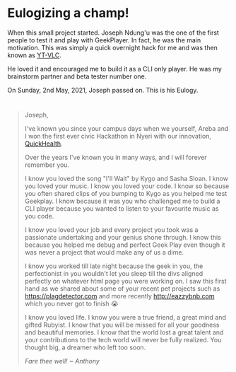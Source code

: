 # Eulogizing a champ!

When this small project started. Joseph Ndung'u was the one of the first people to test it and play with GeekPlayer. In fact, he was the main motivation. This was simply a quick overnight hack for me and was then known as [YT-VLC](https://bitbucket.org/mugendi/yt-vlc/src). 

He loved it and encouraged me to build it as a CLI only player. He was my brainstorm partner and beta tester number one.

On Sunday, 2nd May, 2021, Joseph passed on. This is his Eulogy.

#

>Joseph, 
>
>I've known you since your campus days when we yourself, Areba and I won the first ever civic Hackathon in Nyeri with our innovation, [QuickHealth](https://africancoder.wordpress.com/2014/11/02/nyeri-civic-hack-2014/).
>
>Over the years I've known you in many ways, and I  will forever remember you.
>
>I know you loved the song "I'll Wait" by Kygo and Sasha Sloan. I know you loved your music. I know you loved your code. I know so because you often shared clips of you bumping to Kygo as you helped me test Geekplay. I know because it was you who challenged me to build a CLI player because you wanted to listen to your favourite music as you code. 
>
>I know you loved your job and every project you took was a passionate undertaking and your genius shone through. I know this because you helped me debug and perfect Geek Play even though it was never a project that would make any of us a dime.
>
>I know you worked till late night because the geek in you, the perfectionist in you wouldn't let you sleep till the divs aligned perfectly on whatever html page you were working on. I saw this first hand as we shared about some of your recent pet projects such as https://plagdetector.com and more recently http://eazzybnb.com which you never got to finish 😭
>
>I know you loved life. I know you were a true friend, a great mind and gifted Rubyist. I know that you will be missed for all your goodness and beautiful memories. I know that the world lost a great talent and your contributions to the tech world will never be fully realized. You thought big,  a dreamer who left too soon. 
>
>*Fare thee well! ~ Anthony*
